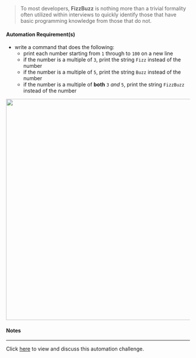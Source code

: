 > To most developers, **FizzBuzz** is nothing more than a trivial formality often utilized within interviews to quickly identify those that have basic programming knowledge from those that do not.

#### Automation Requirement(s)
- write a command that does the following:
  - print each number starting from `1` through to `100` on a new line
  - if the number is a multiple of `3`, print the string `Fizz` instead of the number
  - if the number is a multiple of `5`, print the string `Buzz` instead of the number
  - if the number is a multiple of **both** `3` _and_ `5`, print the string `FizzBuzz` instead of the number

<a href="https://explosm.net/comics/3286/" target="_blank" rel="noopener noreferrer"><img width="705" height="605" src="https://user-images.githubusercontent.com/4438390/137740340-8b2715c9-3482-44af-9089-4ee5c76404fc.png"></a>

#### Notes

---

Click [here](https://github.com/TestPlant/Sensetalk-Solutions/discussions/26) to view and discuss this automation challenge.
